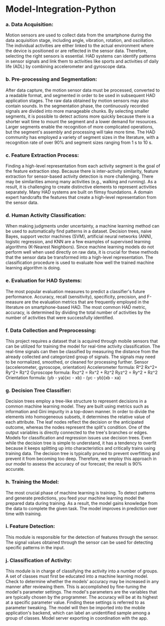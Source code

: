 # Model-Integration-Python

### a.	Data Acquisition:
Motion sensors are used to collect data from the smartphone during the data acquisition stage, including angle, vibration, rotation, and oscillation. The individual activities are either linked to the actual environment where the device is positioned or are reflected in the sensor data. Therefore, selecting the right sensors is essential. HAD systems can identify patterns in sensor signals and link them to activities like sports and activities of daily life (ADL) by combining accelerometer and gyroscope data.
### b.	Pre-processing and Segmentation:
After data capture, the motion sensor data must be processed, converted to a readable format, and segmented in order to be used in subsequent HAD application stages. The raw data obtained by motion sensors may also contain sounds. In the segmentation phase, the continuously recorded signals are divided into more manageable chunks. By selecting smaller segments, it is possible to detect actions more quickly because there is a shorter wait time to mount the segment and a lower demand for resources. Larger segments enable the recognition of more complicated operations, but the segment's assembly and processing will take more time. The HAD community has employed a variety of segment sizes in the literature, with a recognition rate of over 90% and segment sizes ranging from 1 s to 10 s.
### c.	Feature Extraction Process:
Finding a high-level representation from each activity segment is the goal of the feature extraction step. Because there is inter-activity similarity, feature extraction for sensor-based activity detection is more challenging. There may be similarities among many activities (e.g., walking and running). As a result, it is challenging to create distinctive elements to represent activities separately. Many HAD systems are built on flimsy foundations. A domain expert handcrafts the features that create a high-level representation from the sensor data.
### d.	Human Activity Classification:
When making judgments under uncertainty, a machine learning method can be used to automatically find patterns in a dataset. Decision trees, naive Bayes, support vector machines (SVM), artificial neural networks (ANN), logistic regression, and KNN are a few examples of supervised learning algorithms (K-Nearest Neighbors). Since machine learning models do not perform well when used directly on raw data, it is crucial for these methods that the sensor data be transformed into a high-level representation. The classification procedure is used to evaluate how well the trained machine learning algorithm is doing.
### e.	Evaluation for HAD Systems:
The most popular evaluation measures to predict a classifier's future performance. Accuracy, recall (sensitivity), specificity, precision, and F-measure are the evaluation metrics that are frequently employed in the literature on smartphone-based HAD. The most common HAD metric, accuracy, is determined by dividing the total number of activities by the number of activities that were successfully identified.
### f.	Data Collection and Preprocessing:
This project requires a dataset that is acquired through mobile sensors that can be utilized for training the model for real-time activity classification. The real-time signals can then be classified by measuring the distance from the already collected and categorized group of signals. The signals may need to be normalized, smoothed, or cleaned for processing further. 	Sensor (accelerometer, gyroscope, orientation) 
Accelerometer formula: R^2 Rx^2+ Ry^2+ Rz^2
Gyroscope formula: Rxz^2 = Rx^2 + Rz^2
                                 Ryz^2 = Ry^2 + Rz^2
Orientation formula: (yb - ya)(xc - xb) - (yc  - yb)(xb - xa)
### g.	Decision Tree Classifier:
Decision trees employ a tree-like structure to represent decisions in a common machine learning model. They are built using metrics such as information and Gini impurity in a top-down manner. In order to divide the elements into homogeneous subsets, it determines the relative value of each attribute. The leaf nodes reflect the decision or the anticipated outcome, whereas the nodes represent the split's condition. One of the output variables is directly connected to the tree's branches or edges. Models for classification and regression issues use decision trees. Even while the decision tree is simple to understand, it has a tendency to overfit because it keeps splitting up into characteristics and critically trains using training data. The decision tree is typically pruned to prevent overfitting and prevent it from becoming too deep. Therefore, we employ this approach in our model to assess the accuracy of our forecast; the result is 90% accurate.
### h.	Training the Model:
The most crucial phase of machine learning is training. To detect patterns and generate predictions, you feed your machine learning model the prepared data during training. As a result, the model gains knowledge from the data to complete the given task. The model improves in prediction over time with training.
### i.	Feature Detection:
This module is responsible for the detection of features through the sensor. The signal values obtained through the sensor can be used for detecting specific patterns in the input. 
### j.	Classification of Activity:
This module is in charge of classifying the activity into a number of groups. A set of classes must first be educated into a machine learning model. Check to determine whether the models' accuracy may be increased in any manner after reviewing them. This is accomplished by fine-tuning the model's parameter settings. The model's parameters are the variables that are typically chosen by the programmer. The accuracy will be at its highest at a specific parameter value. Finding these settings is referred to as parameter tweaking. The model will then be imported into the mobile application's backend, which can label an unidentified sample among a group of classes. Model server exporting in coordination with the app.
